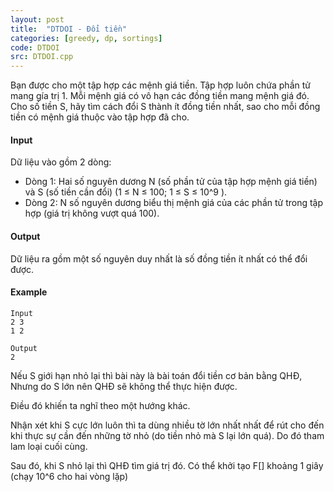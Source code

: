 ```yaml
---
layout: post
title:  "DTDOI - Đổi tiền"
categories: [greedy, dp, sortings]
code: DTDOI
src: DTDOI.cpp
---
```




  


Bạn được cho một tập hợp các mệnh giá tiền. Tập hợp luôn chứa phần tử mang gía trị 1. Mỗi mệnh giá có vô hạn các đồng tiền mang mệnh giá đó. Cho số tiền S, hãy tìm cách đổi S thành ít đồng tiền nhất, sao cho mỗi đồng tiền có mệnh giá thuộc vào tập hợp đã cho.

#### Input

Dữ liệu vào gồm 2 dòng:

*   Dòng 1: Hai số nguyên dương N (số phần tử của tập hợp mệnh giá tiền) và S (số tiền cần đổi) (1 ≤ N ≤ 100; 1 ≤ S ≤ 10^9 ).
*   Dòng 2: N số nguyên dương biểu thị mệnh giá của các phần tử trong tập hợp (giá trị không vượt quá 100).

#### Output

Dữ liệu ra gồm một số nguyên duy nhất là số đồng tiền ít nhất có thể đổi được.

#### Example

```
Input  
2 3  
1 2  
  
Output  
2  

```

<!--more-->




Nếu S giới hạn nhỏ lại thì bài này là bài toán đổi tiền cơ bản bằng QHĐ, Nhưng do S lớn nên QHĐ sẽ không thể thực hiện được. 

Điều đó khiến ta nghĩ theo một hướng khác. 

Nhận xét khi S cực lớn luôn thì ta dùng nhiều tờ lớn nhất nhất để rút cho đến khi thực sự cần đến những tờ nhỏ (do tiền nhỏ mà S lại lớn quá). Do đó tham lam loại cuối cùng. 

Sau đó, khi S nhỏ lại thì QHĐ tìm giá trị đó. Có thể khởi tạo F[] khoảng 1 giây (chạy 10^6 cho hai vòng lặp)
